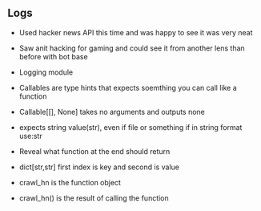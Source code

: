 ## Logs

- Used hacker news API this time and was happy to see it was very neat
- Saw anit hacking for gaming and could see it from another lens than before with bot base


-  Logging module
- Callables are type hints that expects soemthing you can call like a function
- Callable[[], None] takes no arguments and outputs none
- expects string value(str), even if file or something if in string format use:str
- Reveal what function at the end should return

- dict[str,str] first index is key and second is value

- crawl_hn is the function object
- crawl_hn() is the result of calling the function
